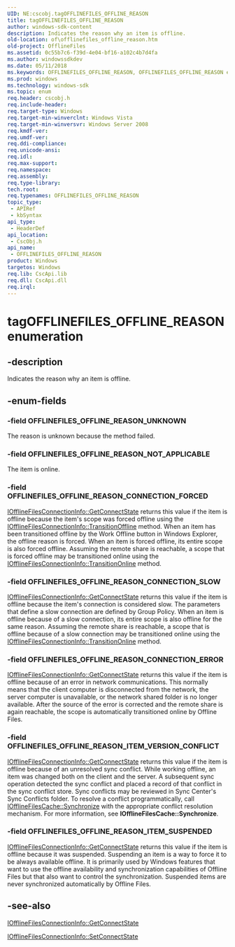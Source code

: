 ```yaml
---
UID: NE:cscobj.tagOFFLINEFILES_OFFLINE_REASON
title: tagOFFLINEFILES_OFFLINE_REASON
author: windows-sdk-content
description: Indicates the reason why an item is offline.
old-location: of\offlinefiles_offline_reason.htm
old-project: OfflineFiles
ms.assetid: 0c55b7c6-f39d-4e04-bf16-a102c4b7d4fa
ms.author: windowssdkdev
ms.date: 05/11/2018
ms.keywords: OFFLINEFILES_OFFLINE_REASON, OFFLINEFILES_OFFLINE_REASON enumeration [Offline Files], OFFLINEFILES_OFFLINE_REASON_CONNECTION_ERROR, OFFLINEFILES_OFFLINE_REASON_CONNECTION_FORCED, OFFLINEFILES_OFFLINE_REASON_CONNECTION_SLOW, OFFLINEFILES_OFFLINE_REASON_ITEM_SUSPENDED, OFFLINEFILES_OFFLINE_REASON_ITEM_VERSION_CONFLICT, OFFLINEFILES_OFFLINE_REASON_NOT_APPLICABLE, OFFLINEFILES_OFFLINE_REASON_UNKNOWN, cscobj/OFFLINEFILES_OFFLINE_REASON, cscobj/OFFLINEFILES_OFFLINE_REASON_CONNECTION_ERROR, cscobj/OFFLINEFILES_OFFLINE_REASON_CONNECTION_FORCED, cscobj/OFFLINEFILES_OFFLINE_REASON_CONNECTION_SLOW, cscobj/OFFLINEFILES_OFFLINE_REASON_ITEM_SUSPENDED, cscobj/OFFLINEFILES_OFFLINE_REASON_ITEM_VERSION_CONFLICT, cscobj/OFFLINEFILES_OFFLINE_REASON_NOT_APPLICABLE, cscobj/OFFLINEFILES_OFFLINE_REASON_UNKNOWN, of.offlinefiles_offline_reason, tagOFFLINEFILES_OFFLINE_REASON
ms.prod: windows
ms.technology: windows-sdk
ms.topic: enum
req.header: cscobj.h
req.include-header: 
req.target-type: Windows
req.target-min-winverclnt: Windows Vista
req.target-min-winversvr: Windows Server 2008
req.kmdf-ver: 
req.umdf-ver: 
req.ddi-compliance: 
req.unicode-ansi: 
req.idl: 
req.max-support: 
req.namespace: 
req.assembly: 
req.type-library: 
tech.root: 
req.typenames: OFFLINEFILES_OFFLINE_REASON
topic_type:
 - APIRef
 - kbSyntax
api_type:
 - HeaderDef
api_location:
 - CscObj.h
api_name:
 - OFFLINEFILES_OFFLINE_REASON
product: Windows
targetos: Windows
req.lib: CscApi.lib
req.dll: CscApi.dll
req.irql: 
---
```


# tagOFFLINEFILES_OFFLINE_REASON enumeration


## -description


Indicates the reason why an item is offline.


## -enum-fields




### -field OFFLINEFILES_OFFLINE_REASON_UNKNOWN

The reason is unknown because the method failed.


### -field OFFLINEFILES_OFFLINE_REASON_NOT_APPLICABLE

The item is online.


### -field OFFLINEFILES_OFFLINE_REASON_CONNECTION_FORCED


<a href="https://msdn.microsoft.com/83b082b4-5845-44b7-9456-f00b357e345a">IOfflineFilesConnectionInfo::GetConnectState</a> returns this value if the item is offline because the item's scope was forced offline using the <a href="https://msdn.microsoft.com/cb32238d-c8f2-4228-8472-4a699b24c621">IOfflineFilesConnectionInfo::TransitionOffline</a> method.  When an item has been transitioned offline by the Work Offline button in Windows Explorer, the offline reason is forced.  When an item is forced offline, its entire scope is also forced offline.  Assuming the remote share is reachable, a scope that is forced offline may be transitioned online using the <a href="https://msdn.microsoft.com/b8cac664-598d-43fd-a77e-e8406c197afc">IOfflineFilesConnectionInfo::TransitionOnline</a> method.


### -field OFFLINEFILES_OFFLINE_REASON_CONNECTION_SLOW


<a href="https://msdn.microsoft.com/83b082b4-5845-44b7-9456-f00b357e345a">IOfflineFilesConnectionInfo::GetConnectState</a> returns this value if the item is offline because the item's connection is considered slow.  The parameters that define a slow connection are defined by Group Policy.  When an item is offline because of a slow connection, its entire scope is also offline for the same reason.  Assuming the remote share is reachable, a scope that is offline because of a slow connection may be transitioned online using the <a href="https://msdn.microsoft.com/b8cac664-598d-43fd-a77e-e8406c197afc">IOfflineFilesConnectionInfo::TransitionOnline</a> method.


### -field OFFLINEFILES_OFFLINE_REASON_CONNECTION_ERROR


<a href="https://msdn.microsoft.com/83b082b4-5845-44b7-9456-f00b357e345a">IOfflineFilesConnectionInfo::GetConnectState</a> returns this value if the item is offline because of an error in network communications.  This normally means that the client computer is disconnected from the network, the server computer is unavailable, or the network shared folder is no longer available.  After the source of the error is corrected and the remote share is again reachable, the scope is automatically transitioned online by Offline Files.


### -field OFFLINEFILES_OFFLINE_REASON_ITEM_VERSION_CONFLICT


<a href="https://msdn.microsoft.com/83b082b4-5845-44b7-9456-f00b357e345a">IOfflineFilesConnectionInfo::GetConnectState</a> returns this value if the item is offline because of an unresolved sync conflict.  While working offline, an item was changed both on the client and the server.  A subsequent sync operation detected the sync conflict and placed a record of that conflict in the sync conflict store.  Sync conflicts may be reviewed in Sync Center's Sync Conflicts folder.  To resolve a conflict programmatically, call <a href="https://msdn.microsoft.com/4a9dd105-ea68-40ce-b1cb-6126ca932095">IOfflineFilesCache::Synchronize</a> with the appropriate conflict resolution mechanism.  For more information, see <b>IOfflineFilesCache::Synchronize</b>.


### -field OFFLINEFILES_OFFLINE_REASON_ITEM_SUSPENDED


<a href="https://msdn.microsoft.com/83b082b4-5845-44b7-9456-f00b357e345a">IOfflineFilesConnectionInfo::GetConnectState</a> returns this value if the item is offline because it was suspended.  Suspending an item is a way to force it to be always available offline.  It is primarily used by Windows features that want to use the offline availability and synchronization capabilities of Offline Files but that also want to control the synchronization.  Suspended items are never synchronized automatically by Offline Files.


## -see-also




<a href="https://msdn.microsoft.com/83b082b4-5845-44b7-9456-f00b357e345a">IOfflineFilesConnectionInfo::GetConnectState</a>



<a href="https://msdn.microsoft.com/42412f42-7a70-4110-88ec-a38b3df7d2da">IOfflineFilesConnectionInfo::SetConnectState</a>
 

 

